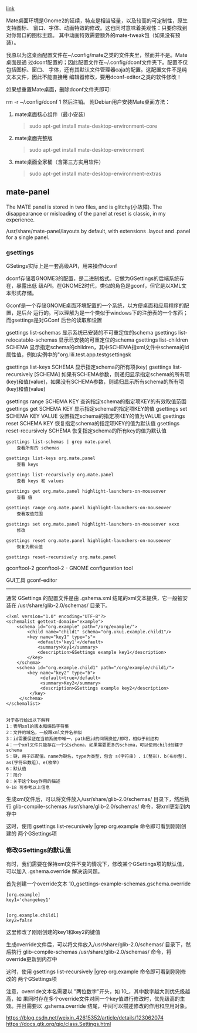 [link](https://blog.csdn.net/S744417704/article/details/74388308)

Mate桌面环境是Gnome2的延续，特点是相当轻量，以及较高的可定制性，原生支持图标、
窗口、字体、动画特效的修改。这也同时意味着美观性：只要你找到对你胃口的图标主题。
其中动画特效需要额外的mate-tweak包（如果没有预装）。

我原以为这桌面配置文件在~/.config/mate之类的文件夹里，然而并不是。Mate桌面是通
过dconf配置的；因此配置文件在~/.config/dconf文件夹下。配置不仅包括图标、窗口、
字体，还有其默认文件管理器caja的配置。这配置文件不是纯文本文件，因此不能直接用
编辑器修改，要用dconf-editor之类的软件修改！

如果想重置Mate桌面，删除dconf文件夹即可:

rm -r ~/.config/dconf
1
然后注销。
附Debian用户安装Mate桌面方法：

1. mate桌面核心组件（最小安装）

    > sudo apt-get install mate-desktop-environment-core

2. mate桌面完整版

    > sudo apt-get install mate-desktop-environment

3. mate桌面全家桶（含第三方实用软件）

    > sudo apt-get install mate-desktop-environment-extras



## mate-panel

The MATE panel is stored in two files, and is glitchy(小故障). The
disappearance or misloading of the panel at reset is classic, in my experience.

/usr/share/mate-panel/layouts by default, with extensions .layout and .panel
for a single panel. 

### gsettings

GSetings实际上是一套高级API，用来操作dconf

dconf存储着GNOME3的配置，是二进制格式。它做为GSettings的后端系统存在，暴露出低
级API。在GNOME2时代，类似的角色是gconf，但它是以XML文本形式存储。

Gconf是一个存储GNOME桌面环境配置的一个系统，以方便桌面和应用程序的配置，是后台
运行的。可以理解为是一个类似于windows下的注册表的一个东西；而gsettings是对GConf
后台的读取和设置

gsettings list-schemas                  显示系统已安装的不可重定位的schema
gsettings list-relocatable-schemas      显示已安装的可重定位的schema
gsettings list-children SCHEMA          显示指定schema的children，其中SCHEMA指xml文件中schema的id属性值，例如实例中的"org.lili.test.app.testgsettingsk

gsettings list-keys SCHEMA              显示指定schema的所有项(key)
gsettings list-recursively [SCHEMA]     如果有SCHEMA参数，则递归显示指定schema的所有项(key)和值(value)，如果没有SCHEMA参数，则递归显示所有schema的所有项(key)和值(value)

gsettings range SCHEMA KEY              查询指定schema的指定项KEY的有效取值范围
gsettings get SCHEMA KEY                显示指定schema的指定项KEY的值
gsettings set SCHEMA KEY VALUE          设置指定schema的指定项KEY的值为VALUE
gsettings reset SCHEMA KEY              恢复指定schema的指定项KEY的值为默认值
gsettings reset-recursively SCHEMA      恢复指定schema的所有key的值为默认值




    gsettings list-schemas | grep mate.panel
        查看所有的 schemas

    gsettings list-keys org.mate.panel
        查看 keys

    gsettings list-recursively org.mate.panel
        查看 keys 和 values

    gsettings get org.mate.panel highlight-launchers-on-mouseover
        查看 值

    gsettings range org.mate.panel highlight-launchers-on-mouseover
        查看取值范围

    gsettings set org.mate.panel highlight-launchers-on-mouseover xxxx
        修改

    gsettings reset org.mate.panel highlight-launchers-on-mouseover
        恢复为默认值

    gsettings reset-recursively org.mate.panel


gconftool-2
    gconftool-2 - GNOME configuration tool


GUI工具 gconf-editor


---

通常 GSettings 的配置文件是由 .gshema.xml 结尾的xml文本提供，它一般被安装在
/usr/share/glib-2.0/schemas/ 目录下。

```
<?xml version="1.0" encoding="UTF-8"?>
<schemalist gettext-domain="example">
    <schema id="org.example" path="/org/example/">
        <child name="child1" schema="org.ukui.example.child1"/>
        <key name="key1" type="s">
            <default>'key1'</default>
            <summary>Key1</summary>
            <description>GSettings example key1</description>
        </key>
    </schema>
    <schema id="org.example.child1" path="/org/example/child1/">
        <key name="key2" type="b">
             <default>true</default>
             <summary>Key2</summary>
             <description>GSettings example key2</description>
         </key>
     </schema>
</schemalist>


对于各行给出以下解释
1：表明xml的版本和编码字符集
2：文件的域名，一般跟xml文件名相似
3：id需要保证在当前系统中唯一，path把id的间隔换位/即可，相似于树结构
4：一个xml文件只能存在一个父schema，如果需要更多的schema，可以使用child创建子schema
5：键，用于匹配值。name为键名，type为类型，包含 s(字符串) 、i(整形)、b(布尔型)、as(字符串数组)、e(枚举)
6：默认值
7：简介
8：关于这个key作用的描述
9-18 可参考以上信息

```

生成xml文件后，可以将文件放入/usr/share/glib-2.0/schemas/ 目录下，然后执行
glib-compile-schemas /usr/share/glib-2.0/schemas/ 命令，将xml更新到内存中

这时，使用 gsettings list-recursively |grep org.example 命令即可看到刚刚创建的
两个GSettings项



### 修改GSettings的默认值

有时，我们需要在保持xml文件不变的情况下，修改某个GSettings项的默认值，可以加入
.gshema.override 解决该问题。

首先创建一个override文本 10_gsettings-example-schemas.gschema.override

```
[org.example]
key1='changekey1'


[org.example.child1]
key2=false
```

这里修改了刚刚创建的key1和key2的键值

生成override文件后，可以将文件放入/usr/share/glib-2.0/schemas/ 目录下，然后执行
glib-compile-schemas /usr/share/glib-2.0/schemas/ 命令，将override更新到内存中

这时，使用 gsettings list-recursively |grep org.example 命令即可看到刚刚修改的
两个GSettings项


注意，override文本名需要以 "两位数字"开头，如 10_，其中数字越大则优先级越高，如
果同时存在多个override文件对同一个key值进行修改时，优先级高的生效。并且需要以
.gshema.override 结尾，中间可以描述修改的作用和应用对象。


https://blog.csdn.net/weixin_42615352/article/details/123062074
https://docs.gtk.org/gio/class.Settings.html

